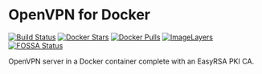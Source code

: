 # OpenVPN for Docker

[![Build Status](https://travis-ci.com/devopshouse/docker-openvpn.svg)](https://travis-ci.com/devopshouse/docker-openvpn)
[![Docker Stars](https://img.shields.io/docker/stars/devopshouse/openvpn.svg)](https://hub.docker.com/r/devopshouse/openvpn/)
[![Docker Pulls](https://img.shields.io/docker/pulls/devopshouse/openvpn.svg)](https://hub.docker.com/r/devopshouse/openvpn/)
[![ImageLayers](https://images.microbadger.com/badges/image/devopshouse/openvpn.svg)](https://microbadger.com/#/images/devopshouse/openvpn)
[![FOSSA Status](https://app.fossa.io/api/projects/git%2Bgithub.com%2Fdevopshouse%2Fdocker-openvpn.svg?type=shield)](https://app.fossa.io/projects/git%2Bgithub.com%2Fdevopshouse%2Fdocker-openvpn?ref=badge_shield)


OpenVPN server in a Docker container complete with an EasyRSA PKI CA.
